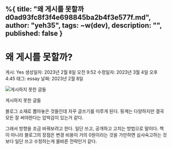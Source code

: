%{
title: "왜 게시를 못할까 d0ad93fc8f3f4e698845ba2b4f3e577f.md",
author: "yeh35",
tags: ~w(dev),
description: "",
published: false
}
---
# 왜 게시를 못할까?

게시: Yes
생성일자: 2023년 2월 8일 오전 9:52
수정일자: 2023년 3월 4일 오후 4:45
태그: essay
날짜: 2023년 2월 8일

![게시하지 못한 글들 ](/images/posts/f6f96944-f95e-4ffc-9c0e-87c5eceb2218.png)

게시하지 못한 글들 

블로그 소재로 뽑아놓은 것들인데 자꾸 글쓰기를 미루게 된다.
핑계는 다양하지만 결국 모든 잘 써야한다는 압박감이 있는거 같다.

그래서 방향을 조금 바꿔보려고 한다. 일단 쓰고, 공개하고 고치는 방법으로 말이다.
책이 아니라 블로그의 장점은 변경 비용이 거의 0원이라는 것을 가만하면 심사숙고하는 것보다 일단 쓰고 수정하는게 올바른 전략인거 같다.